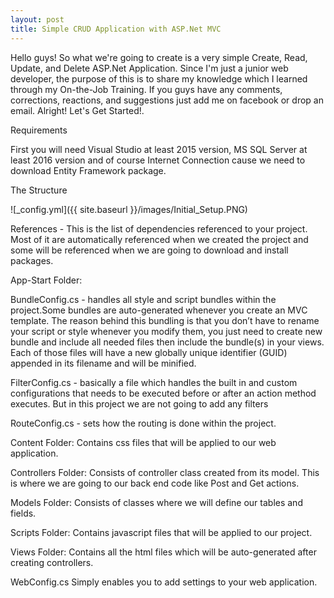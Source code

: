 ```yaml
---
layout: post
title: Simple CRUD Application with ASP.Net MVC
---
```


Hello guys! So what we're going to create is a very simple Create, Read, Update, and Delete ASP.Net Application. Since I'm just a junior web developer, the purpose of this is to share my knowledge which I learned through my On-the-Job Training. If you guys have any comments, corrections, reactions, and suggestions just add me on facebook or drop an email. Alright! Let's Get Started!.

Requirements

First you will need Visual Studio at least 2015 version, MS SQL Server at least 2016 version and of course Internet Connection cause we need to download Entity Framework package.

The Structure

![_config.yml]({{ site.baseurl }}/images/Initial_Setup.PNG)

References - This is the list of dependencies referenced to your project. Most of it are automatically referenced when we created the project and some will be referenced when we are going to download and install packages.

App-Start Folder:

BundleConfig.cs - handles all style and script bundles within the project.Some bundles are auto-generated whenever you create an MVC template. The reason behind this bundling is that you don’t have to rename your script or style whenever you modify them, you just need to create new bundle and include all needed files then include the bundle(s) in your views. Each of those files will have a new globally unique identifier (GUID) appended in its filename and will be minified.

FilterConfig.cs - basically a file which handles the built in and custom configurations that needs to be executed before or after an action method executes. But in this project we are not going to add any filters

RouteConfig.cs - sets how the routing is done within the project.

Content Folder: Contains css files that will be applied to our web application.

Controllers Folder: Consists of controller class created from its model. This is where we are going to our back end code like Post and Get actions.

Models Folder: Consists of classes where we will define our tables and fields.

Scripts Folder: Contains javascript files that will be applied to our project.

Views Folder: Contains all the html files which will be auto-generated after creating controllers.

WebConfig.cs Simply enables you to add settings to your web application.
